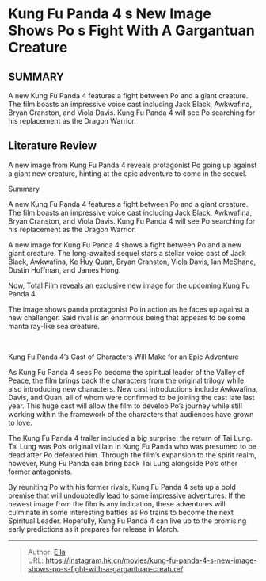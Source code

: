 # Kung Fu Panda 4 s New Image Shows Po s Fight With A Gargantuan Creature


## SUMMARY 



  A new Kung Fu Panda 4 features a fight between Po and a giant creature.   The film boasts an impressive voice cast including Jack Black, Awkwafina, Bryan Cranston, and Viola Davis.   Kung Fu Panda 4 will see Po searching for his replacement as the Dragon Warrior.  



## Literature Review

A new image from Kung Fu Panda 4 reveals protagonist Po going up against a giant new creature, hinting at the epic adventure to come in the sequel.


Summary

  A new Kung Fu Panda 4 features a fight between Po and a giant creature.   The film boasts an impressive voice cast including Jack Black, Awkwafina, Bryan Cranston, and Viola Davis.   Kung Fu Panda 4 will see Po searching for his replacement as the Dragon Warrior.  





A new image for Kung Fu Panda 4 shows a fight between Po and a new giant creature. The long-awaited sequel stars a stellar voice cast of Jack Black, Awkwafina, Ke Huy Quan, Bryan Cranston, Viola Davis, Ian McShane, Dustin Hoffman, and James Hong.




Now, Total Film reveals an exclusive new image for the upcoming Kung Fu Panda 4.




The image shows panda protagonist Po in action as he faces up against a new challenger. Said rival is an enormous being that appears to be some manta ray-like sea creature.

​          


 Kung Fu Panda 4’s Cast of Characters Will Make for an Epic Adventure 
          

As Kung Fu Panda 4 sees Po become the spiritual leader of the Valley of Peace, the film brings back the characters from the original trilogy while also introducing new characters. New cast introductions include Awkwafina, Davis, and Quan, all of whom were confirmed to be joining the cast late last year. This huge cast will allow the film to develop Po’s journey while still working within the framework of the characters that audiences have grown to love.




The Kung Fu Panda 4 trailer included a big surprise: the return of Tai Lung. Tai Lung was Po’s original villain in Kung Fu Panda who was presumed to be dead after Po defeated him. Through the film’s expansion to the spirit realm, however, Kung Fu Panda can bring back Tai Lung alongside Po’s other former antagonists.

By reuniting Po with his former rivals, Kung Fu Panda 4 sets up a bold premise that will undoubtedly lead to some impressive adventures. If the newest image from the film is any indication, these adventures will culminate in some interesting battles as Po trains to become the next Spiritual Leader. Hopefully, Kung Fu Panda 4 can live up to the promising early predictions as it prepares for release in March.



---

> Author: [Ella](https://instagram.hk.cn/)  
> URL: https://instagram.hk.cn/movies/kung-fu-panda-4-s-new-image-shows-po-s-fight-with-a-gargantuan-creature/  

